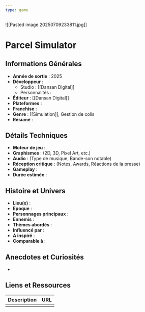 ```yaml
---
type: game
---
```

![[Pasted image 20250709233811.jpg]]
# Parcel Simulator

## Informations Générales

- **Année de sortie** : 2025
- **Développeur** : 
	- Studio : [[Dansan Digital]]
	- Personnalités : 
- **Éditeur** : [[Dansan Digital]]
- **Plateformes** : 
- **Franchise** : 
- **Genre** : [[Simulation]], Gestion de colis
- **Résumé** : 

## Détails Techniques
- **Moteur de jeu** : 
- **Graphismes** : (2D, 3D, Pixel Art, etc.)
- **Audio** : (Type de musique, Bande-son notable)
- **Réception critique** : (Notes, Awards, Réactions de la presse)
- **Gameplay** :
- **Durée estimée** : 

## Histoire et Univers
- **Lieu(x)** : 
- **Epoque** : 
- **Personnages principaux** : 
- **Ennemis** :
- **Thèmes abordés** : 
- **Influencé par** :
- **A inspiré** : 
- **Comparable à** :
## Anecdotes et Curiosités
- 
## Liens et Ressources

| Description | URL |
| ----------- | --- |
|             |     |
